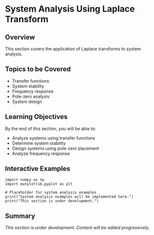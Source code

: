 # System Analysis Using Laplace Transform

## Overview

This section covers the application of Laplace transforms to system analysis.

## Topics to be Covered

- Transfer functions
- System stability
- Frequency response
- Pole-zero analysis
- System design

## Learning Objectives

By the end of this section, you will be able to:
- Analyze systems using transfer functions
- Determine system stability
- Design systems using pole-zero placement
- Analyze frequency response

## Interactive Examples

```{code-cell} python
import numpy as np
import matplotlib.pyplot as plt

# Placeholder for system analysis examples
print("System analysis examples will be implemented here.")
print("This section is under development.")
```

## Summary

*This section is under development. Content will be added progressively.*
